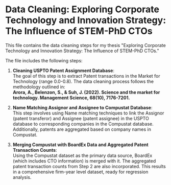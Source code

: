 # Data Cleaning: Exploring Corporate Technology and Innovation Strategy: The Influence of STEM-PhD CTOs

This file contains the data cleaning steps for my thesis "Exploring Corporate Technology and Innovation Strategy: The Influence of STEM-PhD CTOs."

The file includes the following steps:

1. **Cleaning USPTO Patent Assignment Database**:  
   The goal of this step is to extract Patent transactions in the Market for Technology (range 0.0-0.8). The data cleaning process follows the methodology outlined in:  
   **Arora, A., Belenzon, S., & Suh, J. (2022). Science and the market for technology. Management Science, 68(10), 7176-7201.**

2. **Name Matching Assignor and Assignee to Compustat Database**:  
   This step involves using Name matching techniques to link the Assignor (patent transferor) and Assignee (patent assignee) in the USPTO database to corresponding companies in the Compustat database. Additionally, patents are aggregated based on company names in Compustat.

3. **Merging Compustat with BoardEx Data and Aggregated Patent Transaction Counts**:  
   Using the Compustat dataset as the primary data source, BoardEx (which includes CTO information) is merged with it. The aggregated patent transaction counts from Step 2 are also incorporated. This results in a comprehensive firm-year level dataset, ready for regression analysis.
